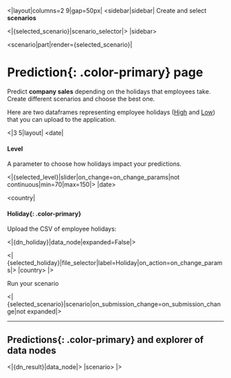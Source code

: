 <|layout|columns=2 9|gap=50px|
<sidebar|sidebar|
Create and select **scenarios**

<|{selected_scenario}|scenario_selector|>
|sidebar>

<scenario|part|render={selected_scenario}|
# **Prediction**{: .color-primary} page

Predict **company sales** depending on the holidays that employees take. Create different scenarios and choose the best one.

Here are two dataframes representing employee holidays ([High](data/holiday_high.csv) and [Low](data/holiday_low.csv)) that you can upload to the application.

<|3 5|layout|
<date|
#### Level

A parameter to choose how holidays impact your predictions.

<|{selected_level}|slider|on_change=on_change_params|not continuous|min=70|max=150|>
|date>

<country|
#### **Holiday**{: .color-primary}

Upload the CSV of employee holidays:

<|{dn_holiday}|data_node|expanded=False|>


<|{selected_holiday}|file_selector|label=Holiday|on_action=on_change_params|>
|country>
|>

Run your scenario

<|{selected_scenario}|scenario|on_submission_change=on_submission_change|not expanded|>

---------------------------------------

## **Predictions**{: .color-primary} and explorer of data nodes

<|{dn_result}|data_node|>
|scenario>
|>
